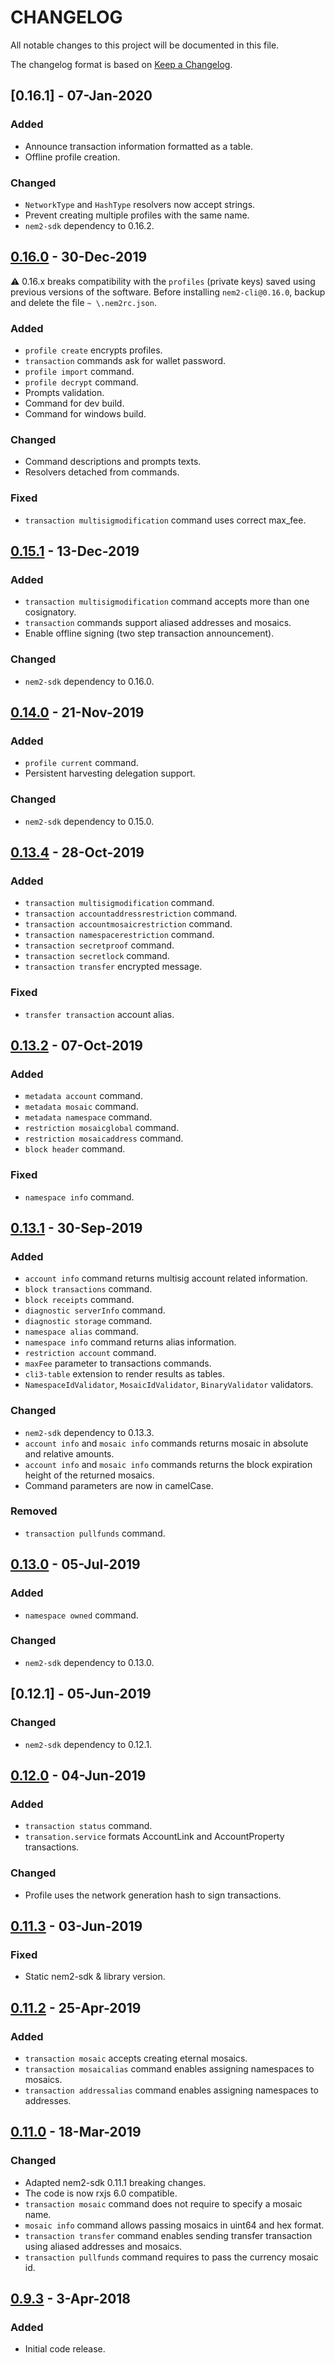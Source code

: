 # CHANGELOG

All notable changes to this project will be documented in this file.

The changelog format is based on [Keep a Changelog](https://keepachangelog.com/en/1.0.0/).

## [0.16.1] - 07-Jan-2020

### Added

- Announce transaction information formatted as a table.
- Offline profile creation.

### Changed

- ``NetworkType`` and ``HashType`` resolvers now accept strings.
- Prevent creating multiple profiles with the same name.
- ``nem2-sdk`` dependency to 0.16.2.

## [0.16.0] - 30-Dec-2019

:warning: 0.16.x breaks compatibility with the ``profiles`` (private keys) saved using previous versions of the software.
Before installing ``nem2-cli@0.16.0``, backup and delete the file  ``~ \.nem2rc.json``.

### Added

- ``profile create`` encrypts profiles.
- ``transaction`` commands ask for wallet password.
- ``profile import`` command.
- ``profile decrypt`` command.
- Prompts validation.
- Command for dev build.
- Command for windows build.

### Changed

- Command descriptions and prompts texts.
- Resolvers detached from commands.

### Fixed

- ``transaction multisigmodification`` command uses correct max_fee.

## [0.15.1] - 13-Dec-2019

### Added

- ``transaction multisigmodification`` command accepts more than one cosignatory.
- ``transaction`` commands support aliased addresses and mosaics.
- Enable offline signing (two step transaction announcement).

### Changed

- ``nem2-sdk`` dependency to 0.16.0.

## [0.14.0] - 21-Nov-2019

### Added

- ``profile current`` command.
-  Persistent harvesting delegation support.

### Changed

- ``nem2-sdk`` dependency to 0.15.0.

## [0.13.4] - 28-Oct-2019

### Added

- ``transaction multisigmodification`` command.
- ``transaction accountaddressrestriction`` command.
- ``transaction accountmosaicrestriction`` command.
- ``transaction namespacerestriction`` command.
- ``transaction secretproof`` command.
- ``transaction secretlock`` command.
- ``transaction transfer`` encrypted message.

### Fixed

- ``transfer transaction`` account alias.

## [0.13.2] - 07-Oct-2019

### Added

- ``metadata account`` command.
- ``metadata mosaic`` command.
- ``metadata namespace`` command.
- ``restriction mosaicglobal`` command.
- ``restriction mosaicaddress`` command.
- ``block header`` command.

### Fixed

- ``namespace info`` command.

## [0.13.1] - 30-Sep-2019

### Added

- ``account info`` command returns multisig account related information.
- ``block transactions`` command.
- ``block receipts`` command.
- ``diagnostic serverInfo`` command.
- ``diagnostic storage`` command.
- ``namespace alias`` command.
- ``namespace info`` command returns alias information.
- ``restriction account`` command.
- ``maxFee`` parameter to transactions commands.
- ``cli3-table`` extension to render results as tables.
- ``NamespaceIdValidator``, ``MosaicIdValidator``, ``BinaryValidator`` validators.

### Changed

- ``nem2-sdk`` dependency to 0.13.3.
- ``account info`` and ``mosaic info`` commands returns mosaic in absolute and relative amounts.
- ``account info`` and ``mosaic info`` commands returns the block expiration height of the returned mosaics.
- Command parameters are now in camelCase.

### Removed

- ``transaction pullfunds`` command.

## [0.13.0] - 05-Jul-2019

### Added

- ``namespace owned`` command.

### Changed

- ``nem2-sdk`` dependency to 0.13.0.

## [0.12.1] - 05-Jun-2019

### Changed

- ``nem2-sdk`` dependency to 0.12.1.

## [0.12.0] - 04-Jun-2019

### Added

- ``transaction status`` command.
- ``transation.service`` formats AccountLink and AccountProperty transactions.
 
### Changed

- Profile uses the network generation hash to sign transactions.

## [0.11.3] - 03-Jun-2019

### Fixed

- Static nem2-sdk & library version.

## [0.11.2] - 25-Apr-2019

### Added

- ``transaction mosaic`` accepts creating eternal mosaics.
- ``transaction mosaicalias`` command enables assigning namespaces to mosaics.
- ``transaction addressalias`` command enables assigning namespaces to addresses.

## [0.11.0] - 18-Mar-2019

### Changed

- Adapted nem2-sdk 0.11.1 breaking changes.
- The code is now rxjs 6.0 compatible.
- ``transaction mosaic`` command does not require to specify a mosaic name.
- ``mosaic info`` command allows passing mosaics in uint64 and hex format.
- ``transaction transfer`` command enables sending transfer transaction using aliased addresses and mosaics.
- ``transaction pullfunds`` command requires to pass the currency mosaic id.

## [0.9.3] - 3-Apr-2018

### Added
- Initial code release.

[0.16.0]: https://github.com/nemtech/nem2-cli/compare/v0.15.1...v0.16.0
[0.15.1]: https://github.com/nemtech/nem2-cli/compare/v0.14.0...v0.15.1
[0.14.0]: https://github.com/nemtech/nem2-cli/compare/v0.13.4...v0.14.0
[0.13.4]: https://github.com/nemtech/nem2-cli/compare/v0.13.2...v0.13.4
[0.13.2]: https://github.com/nemtech/nem2-cli/compare/v0.13.1...v0.13.2
[0.13.1]: https://github.com/nemtech/nem2-cli/compare/v0.13.0...v0.13.1
[0.13.0]: https://github.com/nemtech/nem2-cli/compare/v0.12.0...v0.13.0
[0.12.0]: https://github.com/nemtech/nem2-cli/compare/v0.11.3...v0.12.0
[0.11.3]: https://github.com/nemtech/nem2-cli/compare/v0.11.2...v0.11.3
[0.11.2]: https://github.com/nemtech/nem2-cli/compare/v0.11.0...v0.11.2
[0.11.0]: https://github.com/nemtech/nem2-cli/compare/v0.9.3...v0.11.0
[0.9.3]: https://github.com/nemtech/nem2-cli/releases/v0.9.3
